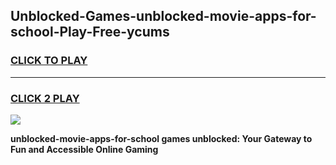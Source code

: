 
## Unblocked-Games-unblocked-movie-apps-for-school-Play-Free-ycums
<h3>
<a href="https://premium76.site?title=unblocked-movie-apps-for-school&ref=19M">CLICK TO PLAY</a></h3>
<hr>

<h3>
<a href="https://premium76.site?title=unblocked-movie-apps-for-school&ref=19M">CLICK 2 PLAY</a>
  
</h3>

<a href="https://premium76.site?title=unblocked-movie-apps-for-school&ref=19M"><img src="https://clearcache.store/games.png"></a>


**unblocked-movie-apps-for-school games unblocked: Your Gateway to Fun and Accessible Online Gaming**
